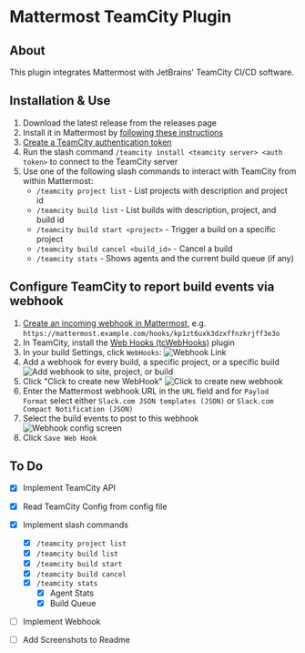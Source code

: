 # Mattermost TeamCity Plugin

## About

This plugin integrates Mattermost with JetBrains' TeamCity CI/CD software. 

## Installation & Use

1. Download the latest release from the releases page
2. Install it in Mattermost by [following these instructions](https://docs.mattermost.com/administration/plugins.html#custom-plugins)
3. [Create a TeamCity authentication token](https://www.jetbrains.com/help/teamcity/managing-your-user-account.html#ManagingyourUserAccount-ManagingAccessTokens)
4. Run the slash command `/teamcity install <teamcity server> <auth token>` to connect to the TeamCity server 
5. Use one of the following slash commands to interact with TeamCity from within Mattermost:
 	- `/teamcity project list` - List projects with description and project id
 	- `/teamcity build list` - List builds with description, project, and build id
	- `/teamcity build start <project>` - Trigger a build on a specific project
	- `/teamcity build cancel <build_id>` - Cancel a build
	- `/teamcity stats` - Shows agents and the current build queue (if any)

## Configure TeamCity to report build events via webhook

1. [Create an incoming webhook in Mattermost](https://docs.mattermost.com/developer/webhooks-incoming.html), e.g. `https://mattermost.example.com/hooks/kp1zt6uxk3dzxffnzkrjff3e3o`
2. In TeamCity, install the [Web Hooks (tcWebHooks)](https://plugins.jetbrains.com/plugin/8948-web-hooks-tcwebhooks-/) plugin
3. In your build Settings, click `WebHooks`: ![Webhook Link](https://i.imgur.com/9BdzzmG.png)
4. Add a webhook for every build, a specific project, or a specific build ![Add webhook to site, project, or build](https://i.imgur.com/04dlOuc.png)
5. Click "Click to create new WebHook" ![Click to create new webhook](https://i.imgur.com/nDEGmDx.png)
6. Enter the Mattermost webhook URL in the `URL` field and for `Paylod Format` select either `Slack.com JSON templates (JSON)` or `Slack.com Compact Notification (JSON)`
7. Select the build events to post to this webhook ![Webhook config screen](https://i.imgur.com/W9yaOm6.png)
8. Click `Save Web Hook`

## To Do

 - [x] Implement TeamCity API
 - [x] Read TeamCity Config from config file
 - [x] Implement slash commands
 	- [x] `/teamcity project list`
 	- [x] `/teamcity build list`
 	- [x] `/teamcity build start`
 	- [x] `/teamcity build cancel`
 	- [x] `/teamcity stats`
 		- [x] Agent Stats
 		- [x] Build Queue
- [ ] Implement Webhook
- [ ] Add Screenshots to Readme


